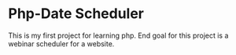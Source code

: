 Php-Date Scheduler
======

This is my first project for learning php. End goal for this project is a webinar scheduler for a website.